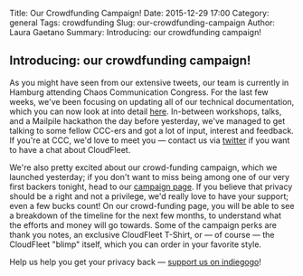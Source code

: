 Title: Our Crowdfunding Campaign!
Date: 2015-12-29 17:00
Category: general
Tags: crowdfunding
Slug: our-crowdfunding-campaign
Author: Laura Gaetano
Summary: Introducing: our crowdfunding campaign!

## Introducing: our crowdfunding campaign!

As you might have seen from our extensive tweets, our team is currently in Hamburg attending Chaos Communication Congress. For the last few weeks, we've been focusing on updating all of our technical documentation, which you can now look at into detail [here](https://cloudfleet.readthedocs.org). In-between workshops, talks, and a Mailpile hackathon the day before yesterday, we've managed to get talking to some fellow CCC-ers and got a lot of input, interest and feedback. If you're at CCC, we'd love to meet you — contact us via [twitter](https://twitter.com/cloudfleetio) if you want to have a chat about CloudFleet.  

We're also pretty excited about our crowd-funding campaign, which we launched yesterday; if you don't want to miss being among one of our very first backers tonight, head to our [campaign page](https://cloudfleet.io/crowdfunding). If you believe that privacy should be a right and not a privilege, we'd really love to have your support; even a few bucks count! On our crowd-funding page, you will be able to see a breakdown of the timeline for the next few months, to understand what the efforts and money will go towards. Some of the campaign perks are thank you notes, an exclusive CloudFleet T-Shirt, or — of course — the CloudFleet "blimp" itself, which you can order in your favorite style. 

Help us help you get your privacy back — [support us on indiegogo](http://igg.me/at/cloudfleet)!


